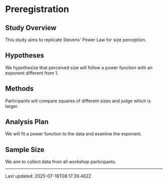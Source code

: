 # Preregistration

## Study Overview
This study aims to replicate Stevens' Power Law for size perception.

## Hypotheses
We hypothesize that perceived size will follow a power function with an exponent different from 1.

## Methods
Participants will compare squares of different sizes and judge which is larger.

## Analysis Plan
We will fit a power function to the data and examine the exponent.

## Sample Size
We aim to collect data from all workshop participants.

---
Last updated: 2025-07-18T08:17:39.462Z